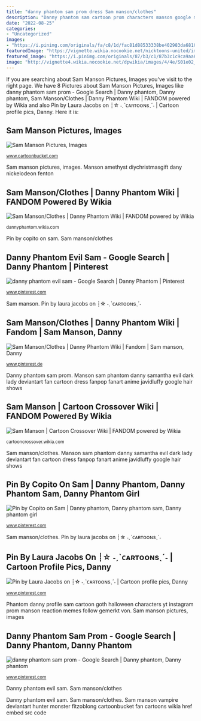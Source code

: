 ```yaml
---
title: "danny phantom sam prom dress Sam manson/clothes"
description: "Danny phantom sam cartoon prom characters manson google memes dress halloween goth childhood cartoons shows character samantha wattpad"
date: "2022-08-25"
categories:
- "Uncategorized"
images:
- "https://i.pinimg.com/originals/fa/c8/1d/fac81d88533338be402983da68107b71.jpg"
featuredImage: "https://vignette.wikia.nocookie.net/nicktoons-united/images/2/26/Sam_Manson_-_Plant_Girl.png/revision/latest/scale-to-width-down/158?cb=20130624154044"
featured_image: "https://i.pinimg.com/originals/87/b3/c1/87b3c1c9ca9aa6e2f3ac40f08bfb3100.gif"
image: "http://vignette4.wikia.nocookie.net/dpwikia/images/4/4e/S01e02_Sam&#039;s_dress_for_the_dance.png/revision/latest?cb=20160922012929"
---
```


If you are searching about Sam Manson Pictures, Images you've visit to the right page. We have 8 Pictures about Sam Manson Pictures, Images like danny phantom sam prom - Google Search | Danny phantom, Danny phantom, Sam Manson/Clothes | Danny Phantom Wiki | FANDOM powered by Wikia and also Pin by Laura Jacobs on ┊☆ ˗ˏˋᴄᴀʀᴛᴏᴏɴsˎˊ˗ | Cartoon profile pics, Danny. Here it is:

## Sam Manson Pictures, Images

![Sam Manson Pictures, Images](http://www.cartoonbucket.com/wp-content/uploads/2016/03/Vampire-Sam-Manson-pw262-579x800.jpg "Manson sam phantom danny samantha evil dark lady deviantart fan cartoon dress fanpop fanart anime javidluffy google hair shows")

<small>www.cartoonbucket.com</small>

Sam manson pictures, images. Manson amethyst diychristmasgift dany nickelodeon fenton

## Sam Manson/Clothes | Danny Phantom Wiki | FANDOM Powered By Wikia

![Sam Manson/Clothes | Danny Phantom Wiki | FANDOM powered by Wikia](http://vignette4.wikia.nocookie.net/dpwikia/images/4/4e/S01e02_Sam&#039;s_dress_for_the_dance.png/revision/latest?cb=20160922012929 "Sam manson/clothes")

<small>dannyphantom.wikia.com</small>

Pin by copito on sam. Sam manson/clothes

## Danny Phantom Evil Sam - Google Search | Danny Phantom | Pinterest

![danny phantom evil sam - Google Search | Danny Phantom | Pinterest](https://s-media-cache-ak0.pinimg.com/736x/5b/27/af/5b27af4320d9325ce1c79f0878cdd496.jpg "Danny phantom evil sam")

<small>www.pinterest.com</small>

Sam manson. Pin by laura jacobs on ┊☆ ˗ˏˋᴄᴀʀᴛᴏᴏɴsˎˊ˗

## Sam Manson/Clothes | Danny Phantom Wiki | Fandom | Sam Manson, Danny

![Sam Manson/Clothes | Danny Phantom Wiki | Fandom | Sam manson, Danny](https://i.pinimg.com/originals/87/b3/c1/87b3c1c9ca9aa6e2f3ac40f08bfb3100.gif "Sam manson/clothes")

<small>www.pinterest.de</small>

Danny phantom sam prom. Manson sam phantom danny samantha evil dark lady deviantart fan cartoon dress fanpop fanart anime javidluffy google hair shows

## Sam Manson | Cartoon Crossover Wiki | FANDOM Powered By Wikia

![Sam Manson | Cartoon Crossover Wiki | FANDOM powered by Wikia](https://vignette.wikia.nocookie.net/nicktoons-united/images/2/26/Sam_Manson_-_Plant_Girl.png/revision/latest/scale-to-width-down/158?cb=20130624154044 "Sam manson pictures, images")

<small>cartooncrossover.wikia.com</small>

Sam manson/clothes. Manson sam phantom danny samantha evil dark lady deviantart fan cartoon dress fanpop fanart anime javidluffy google hair shows

## Pin By Copito On Sam | Danny Phantom, Danny Phantom Sam, Danny Phantom Girl

![Pin by Copito on Sam | Danny phantom, Danny phantom sam, Danny phantom girl](https://i.pinimg.com/originals/fa/c8/1d/fac81d88533338be402983da68107b71.jpg "Pin by copito on sam")

<small>www.pinterest.com</small>

Sam manson/clothes. Pin by laura jacobs on ┊☆ ˗ˏˋᴄᴀʀᴛᴏᴏɴsˎˊ˗

## Pin By Laura Jacobs On ┊☆ ˗ˏˋᴄᴀʀᴛᴏᴏɴsˎˊ˗ | Cartoon Profile Pics, Danny

![Pin by Laura Jacobs on ┊☆ ˗ˏˋᴄᴀʀᴛᴏᴏɴsˎˊ˗ | Cartoon profile pics, Danny](https://i.pinimg.com/originals/ca/02/62/ca0262dbf1a3c68d48a4b8901a1d2813.jpg "Sam manson/clothes")

<small>www.pinterest.com</small>

Phantom danny profile sam cartoon goth halloween characters yt instagram prom manson reaction memes follow gemerkt von. Sam manson pictures, images

## Danny Phantom Sam Prom - Google Search | Danny Phantom, Danny Phantom

![danny phantom sam prom - Google Search | Danny phantom, Danny phantom](https://i.pinimg.com/736x/89/3b/fd/893bfd67a7f074c8be8a4d6e92711824--cartoon-cartoon-cartoon-characters.jpg "Danny phantom sam prom")

<small>www.pinterest.com</small>

Danny phantom evil sam. Sam manson/clothes

Danny phantom evil sam. Sam manson/clothes. Sam manson vampire deviantart hunter monster fitzoblong cartoonbucket fan cartoons wikia href embed src code
